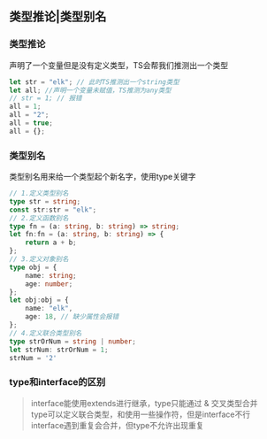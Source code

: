 

## 类型推论|类型别名

### 类型推论
声明了一个变量但是没有定义类型，TS会帮我们推测出一个类型
```typescript
let str = "elk"; // 此时TS推测出一个string类型
let all; //声明一个变量未赋值，TS推测为any类型
// str = 1; // 报错
all = 1;
all = "2";
all = true;
all = {};
```

### 类型别名
类型别名用来给一个类型起个新名字，使用type关键字
```typescript
// 1.定义类型别名
type str = string;
const str:str = "elk";
// 2.定义函数别名
type fn = (a: string, b: string) => string;
let fn:fn = (a: string, b: string) => {
    return a + b;
};
// 3.定义对象别名
type obj = {
    name: string;
    age: number;
};
let obj:obj = {
    name: "elk",
    age: 18, // 缺少属性会报错
};
// 4.定义联合类型别名
type strOrNum = string | number;
let strNum: strOrNum = 1;
strNum = '2'
```
### type和interface的区别
> interface能使用extends进行继承，type只能通过 & 交叉类型合并<br/>
> type可以定义联合类型，和使用一些操作符，但是interface不行<br/>
> interface遇到重复会合并，但type不允许出现重复

